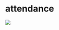 # attendance

<img src="https://scontent-hbe1-1.xx.fbcdn.net/v/t1.15752-9/54799387_2297289000597453_7722741769648996352_n.png?_nc_cat=104&_nc_ht=scontent-hbe1-1.xx&oh=2535fcb82bcae61d3cb087385968f843&oe=5D0ACB34">
